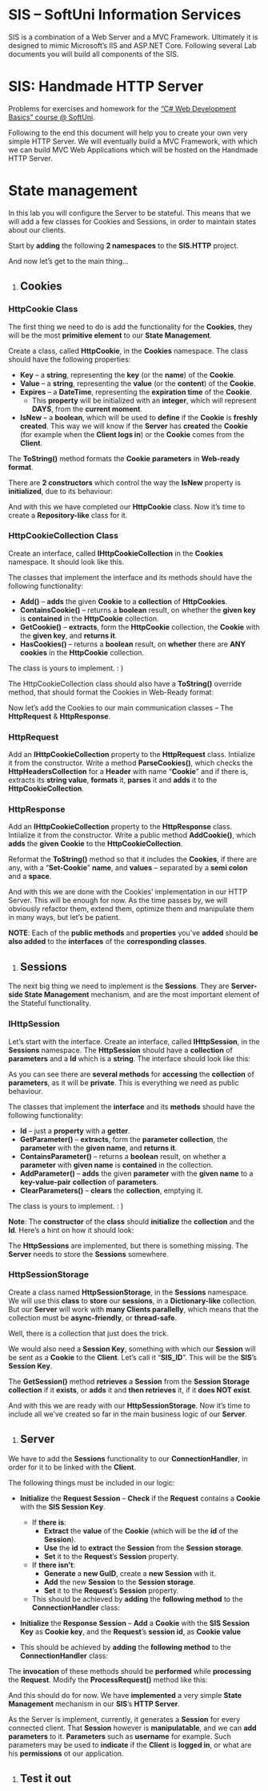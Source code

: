 ﻿
# **SIS – SoftUni Information Services**
SIS is a combination of a Web Server and a MVC Framework. Ultimately it is designed to mimic Microsoft’s IIS and ASP.NET Core. Following several Lab documents you will build all components of the SIS. 
# **SIS: Handmade HTTP Server**
Problems for exercises and homework for the [“C# Web Development Basics” course @ SoftUni](https://softuni.bg/courses/csharp-web-development-basics).

Following to the end this document will help you to create your own very simple HTTP Server. We will eventually build a MVC Framework, with which we can build MVC Web Applications which will be hosted on the Handmade HTTP Server.
# **State management**
In this lab you will configure the Server to be stateful. This means that we will add a few classes for Cookies and Sessions, in order to maintain states about our clients.

Start by **adding** the following **2 namespaces** to the **SIS.HTTP** project.

And now let’s get to the main thing...
1. ## **Cookies**
### **HttpCookie Class**
The first thing we need to do is add the functionality for the **Cookies**, they will be the most **primitive element** to our **State Management**.

Create a class, called **HttpCookie**, <a name="_hlk526081189"></a>in the **Cookies** namespace. The class should have the following properties:

- **Key** – a **string**, representing the **key** (or the **name**) of the **Cookie**.
- **Value** – a **string**, representing the **value** (or the **content**) of the **Cookie**.
- **Expires** – a **DateTime**, representing the **expiration time** of the **Cookie**.
  - This **property** will be initialized with an **integer**, which will represent **DAYS**, from the **current moment**.
- **IsNew** – a **boolean**, which will be used to **define** if the **Cookie** is **freshly created**. This way we will know if the **Server** has **created** the **Cookie** (for example when the **Client logs in**) or the **Cookie** comes from the **Client**. 

The **ToString()** method formats the **Cookie** **parameters** in **Web-ready format**.

There are **2 constructors** which control the way the **IsNew** property is **initialized**, due to its behaviour:


And with this we have completed our **HttpCookie** class. Now it’s time to create a **Repository-like** class for it.
### **HttpCookieCollection Class**
Create an interface, called **IHttpCookieCollection** in the **Cookies** namespace. It should look like this.






The classes that implement the interface and its methods should have the following functionality:

- **Add()** – **adds** the given **Cookie** to a **collection** of **HttpCookies**.
- **ContainsCookie()** – returns a **boolean** result, on whether the **given key** is **contained** in the **HttpCookie** collection.
- **GetCookie()** – **extracts**, form the **HttpCookie** collection, the **Cookie** with the **given key**, and **returns it**.
- **HasCookies()** – returns a **boolean** result, on **whether** there are **ANY** **cookies** in the **HttpCookie** collection.

The class is yours to implement. : )

The HttpCookieCollection class should also have a **ToString()** override method, that should format the Cookies in Web-Ready format:

Now let’s add the Cookies to our main communication classes – The **HttpRequest** & **HttpResponse**.
### **HttpRequest**
Add an **IHttpCookieCollection** property to the **HttpRequest** class. Intiialize it from the constructor. Write a method **ParseCookies()**, which checks the **HttpHeadersCollection** for a **Header** with name “**Cookie**” and if there is, extracts its **string value**, **formats** it, **parses** it and **adds** it to the **HttpCookieCollection**.

### **HttpResponse**
Add an **IHttpCookieCollection** property to the **HttpResponse** class. Intiialize it from the constructor. Write a public method **AddCookie()**, which **adds** the **given** **Cookie** to the **HttpCookieCollection**.

Reformat the **ToString()** method so that it includes the **Cookies**, if there are any, with a “**Set-Cookie**” **name**, and **values** – separated by a **semi colon** and a **space**.

And with this we are done with the Cookies’ implementation in our HTTP Server. This will be enough for now. As the time passes by, we will obviously refactor them, extend them, optimize them and manipulate them in many ways, but let’s be patient.

**NOTE**: Each of the **public methods** and **properties** you’ve **added** should **be** **also added** to the **interfaces** of the **corresponding classes**.
1. ## **Sessions**
The next big thing we need to implement is the **Sessions**. They are **Server-side State Management** mechanism, and are the most important element of the Stateful functionality.
### **IHttpSession**
Let’s start with the interface. Create an interface, called **IHttpSession**, in the **Sessions** namespace. The **HttpSession** should have a **collection** of **parameters** and a **Id** which is a **string**. The interface should look like this:

As you can see there are **several methods** for **accessing** the **collection** of **parameters**, as it will be **private**. This is everything we need as public behaviour.

The classes that implement the **interface** and its **methods** should have the following functionality:

- **Id** – just a **property** with a **getter**.
- **GetParameter()** – **extracts**, form the **parameter collection**, the **parameter** with the **given name**, and **returns it**.
- **ContainsParameter()** – returns a **boolean** result, on whether a **parameter** with **given name** is **contained** in the collection.
- **AddParameter()** – **adds** the given **parameter** with the **given name** to a **key-value-pair** **collection** of **parameters**.
- **ClearParameters()** – **clears** the **collection**, emptying it.

The class is yours to implement. : )

**Note**: The **constructor** of the **class** should **initialize** the **collection** and the **Id**. Here’s a hint on how it should look:

The **HttpSessions** are implemented, but there is something missing. The **Server** needs to store the **Sessions** somewhere. 
### **HttpSessionStorage**
Create a class named **HttpSessionStorage**, in the **Sessions** namespace. We will use this **class** to **store** our **sessions**, in a **Dictionary-like** collection. But our **Server** will work with **many Clients parallelly**, which means that the collection must be **async-friendly**, or **thread-safe**.

Well, there is a collection that just does the trick.

We would also need a **Session Key**, something with which our **Session** will be sent as a **Cookie** to the **Client**. 
Let’s call it “**SIS\_ID**”. This will be the **SIS**’s **Session Key**.

The **GetSession()** method **retrieves** a **Session** from the **Session Storage collection** if it **exists**, or **adds** it and **then retrieves** it, if it **does NOT exist**.

And with this we are ready with our **HttpSessionStorage**. Now it’s time to include all we’ve created so far in the main business logic of our **Server**.
1. ## **Server**
We have to add the **Sessions** functionality to our **ConnectionHandler**, in order for it to be linked with the **Client**.

The following things must be included in our logic:

- **Initialize** the **Request Session** – **Check** if the **Request** contains a **Cookie** with the **SIS Session Key**.
  - If **there is**:
    - **Extract** the **value** of the **Cookie** (which will be the **id** of the **Session**).
    - **Use** the **id** to **extract** the **Session** from the **Session storage**.
    - **Set** it to the **Request**’s **Session** property.
  - If **there isn’t**:
    - **Generate** a **new GuID**, create a **new Session** with it.
    - **Add** the new **Session** to the **Session storage**.
    - **Set** it to the **Request**’s **Session** property.
  - This should be achieved by **adding** the **following method** to the **ConnectionHandler** class:

- **Initialize** the **Response** **Session** – **Add** a **Cookie** with the **SIS Session Key** as **Cookie key**, and the **Request**’s **session id**, as **Cookie value**

- This should be achieved by **adding** the **following method** to the **ConnectionHandler** class:

The **invocation** of these methods should be **performed** while **processing** the **Request**. Modify the **ProcessRequest()** method like this:

And this should do for now. We have **implemented** a very simple **State Management** mechanism in our **SIS**’s **HTTP Server**.

As the Server is implement, currently, it generates a **Session** for every connected client. That **Session** however is **manipulatable**, and we can **add parameters** to it. **Parameters** such as **username** for example. Such parameters may be used to **indicate** if the **Client** is **logged in**, or what are his **permissions** ot our application.
1. ## **Test it out**


